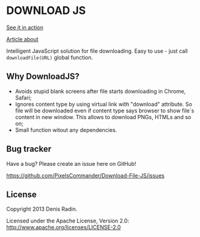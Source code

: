 DOWNLOAD JS
===========

<a href="http://pixelscommander.com/polygon/downloadjs/">See it in action</a>

<a href="http://pixelscommander.com/en/javascript/javascript-file-download-ignore-content-type/">Article about</a>

Intelligent JavaScript solution for file downloading.
Easy to use - just call <code>downloadFile(URL)</code> global function.


Why DownloadJS?
---------------

- Avoids stupid blank screens after file starts downloading in Chrome, Safari;
- Ignores content type by using virtual link with "download" attribute. So file will be downloaded even if content type says browser to show file`s content in new window. This allows to download PNGs, HTMLs and so on;
- Small function witout any dependencies.



Bug tracker
-----------

Have a bug? Please create an issue here on GitHub!

https://github.com/PixelsCommander/Download-File-JS/issues


License
---------------------

Copyright 2013 Denis Radin.

Licensed under the Apache License, Version 2.0: http://www.apache.org/licenses/LICENSE-2.0
